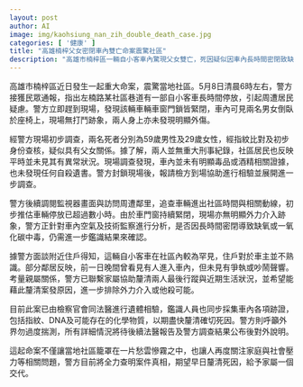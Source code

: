 ```yaml
---
layout: post
author: AI
image: img/kaohsiung_nan_zih_double_death_case.jpg
categories: [ '健康' ]
title: "高雄楠梓父女密閉車內雙亡命案震驚社區"
description: "高雄市楠梓區一輛自小客車內驚現父女雙亡，死因疑似因車內長時間密閉致缺氧或一氧化碳中毒，無明顯外力或自殺跡象，警方與法醫全面調查中，案情引發社區關注與集體哀傷。"
---
```

高雄市楠梓區近日發生一起重大命案，震驚當地社區。5月8日清晨6時左右，警方接獲民眾通報，指出左楠路某社區巷道有一部自小客車長時間停放，引起周遭居民疑慮。警方立即趕到現場，發現該輛車輛車窗門鎖皆緊閉，車內可見兩名男女倒臥於座椅上，現場無打鬥跡象，兩人身上亦未發現明顯外傷。

經警方現場初步調查，兩名死者分別為59歲男性及29歲女性，經指紋比對及初步身份查核，疑似具有父女關係。據了解，兩人並無重大刑事紀錄，社區居民也反映平時並未見其有異常狀況。現場調查發現，車內並未有明顯毒品或酒精相關證據，也未發現任何自殺遺書。警方封鎖現場後，報請檢方到場協助進行相驗並展開進一步調查。

警方後續調閱監視器畫面與訪問周遭鄰里，追查車輛進出社區時間與相關動線，初步推估車輛停放已超過數小時。由於車門窗持續緊閉，現場亦無明顯外力介入跡象，警方正針對車內空氣及技術監察進行分析，是否因長時間密閉導致缺氧或一氧化碳中毒，仍需進一步鑑識結果來確認。

據警方面談附近住戶得知，這輛自小客車在社區內較為罕見，住戶對於車主並不熟識。部分鄰居反映，前一日晚間曾看見有人進入車內，但未見有爭執或吵鬧聲響。考量親屬關係，警方已聯繫家屬協助釐清兩人最後行蹤與近期生活狀況，並希望能藉此釐清案發原因，進一步排除外力介入或他殺可能。

目前此案已由檢察官會同法醫進行遺體相驗，鑑識人員也同步採集車內各項跡證，包括指紋、DNA及可能存在的化學物質，以期盡快釐清確切死因。警方則呼籲外界勿過度揣測，所有詳細情況將待後續法醫報告及警方調查結果公布後對外說明。

這起命案不僅讓當地社區籠罩在一片愁雲慘霧之中，也讓人再度關注家庭與社會壓力等相關問題，警方目前將全力查明案件真相，期望早日釐清死因，給予家屬一個交代。